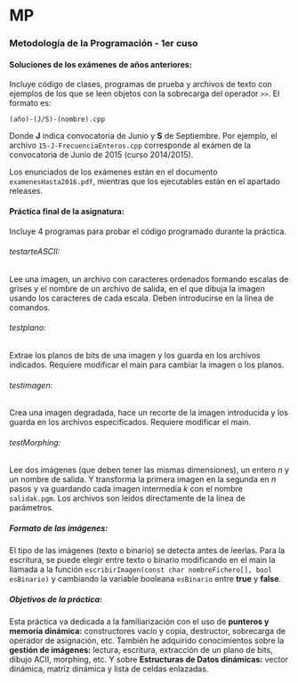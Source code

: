 # MP
### Metodología de la Programación - 1er cuso

#### Soluciones de los exámenes de años anteriores:

Incluye código de clases,
programas de prueba y archivos de texto con ejemplos de los que se leen 
objetos con la sobrecarga del operador `>>`. El formato es:

    (año)-(J/S)-(nombre).cpp
  
Donde **J** indica convocatoria de Junio y **S** de Septiembre.
Por ejemplo, el archivo `15-J-FrecuenciaEnteros.cpp` corresponde al exámen
de la convocatoria de Junio de 2015 (curso 2014/2015).

Los enunciados de los exámenes están en el documento `examenesHasta2016.pdf`,
mientras que los ejecutables están en el apartado releases.

#### Práctica final de la asignatura:

Incluye 4 programas para probar el código programado durante la práctica.

###### testarteASCII:

Lee una imagen, un archivo con caracteres ordenados formando escalas de
grises y el nombre de un archivo de salida, en el que dibuja la imagen
usando los caracteres de cada escala. Deben introducirse en la línea de
comandos.

###### testplano:

Extrae los planos de bits de una imagen y los guarda en los archivos
indicados. Requiere modificar el main para cambiar la imagen o los planos.

###### testimagen:

Crea una imagen degradada, hace un recorte de la imagen introducida y los
guarda en los archivos especificados. Requiere modificar el main.

###### testMorphing:

Lee dos imágenes (que deben tener las mismas dimensiones), un entero *n* y un
nombre de salida. Y transforma la primera imagen en la segunda en *n* pasos
y va guardando cada imagen intermedia *k* con el nombre `salidak.pgm`.
Los archivos son leídos directamente de la línea de parámetros.

##### Formato de las imágenes:
El tipo de las imágenes (texto o binario) se detecta antes de leerlas. Para la
escritura, se puede elegir entre texto o binario modificando en el main la 
llamada a la función `escribirImagen(const char nombreFichero[], bool esBinario)`
y cambiando la variable booleana `esBinario` entre **true** y **false**.

##### Objetivos de la práctica:
Esta práctica va dedicada a la familiarización con el uso de **punteros y memoria
dinámica:** constructores vacío y copia, destructor, sobrecarga de operador de asignación, etc.
También he adquirido conocimientos sobre la **gestión de imágenes:** lectura, escritura, extracción de un plano de bits,
dibujo ACII, morphing, etc. Y sobre **Estructuras de Datos dinámicas:** vector dinámica, matriz dinámica y lista de 
celdas enlazadas.
